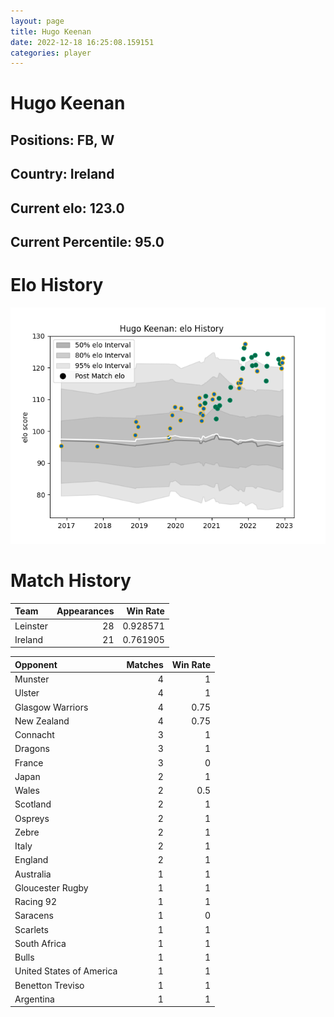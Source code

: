 ```yaml
---  
layout: page  
title: Hugo Keenan  
date: 2022-12-18 16:25:08.159151  
categories: player  
---
```

# Hugo Keenan

## Positions: FB, W

## Country: Ireland

## Current elo: 123.0

## Current Percentile: 95.0

# Elo History


![elo history](history_HugoKeenan.png)
# Match History


| Team     |   Appearances |   Win Rate |
|:---------|--------------:|-----------:|
| Leinster |            28 |   0.928571 |
| Ireland  |            21 |   0.761905 |

| Opponent                 |   Matches |   Win Rate |
|:-------------------------|----------:|-----------:|
| Munster                  |         4 |       1    |
| Ulster                   |         4 |       1    |
| Glasgow Warriors         |         4 |       0.75 |
| New Zealand              |         4 |       0.75 |
| Connacht                 |         3 |       1    |
| Dragons                  |         3 |       1    |
| France                   |         3 |       0    |
| Japan                    |         2 |       1    |
| Wales                    |         2 |       0.5  |
| Scotland                 |         2 |       1    |
| Ospreys                  |         2 |       1    |
| Zebre                    |         2 |       1    |
| Italy                    |         2 |       1    |
| England                  |         2 |       1    |
| Australia                |         1 |       1    |
| Gloucester Rugby         |         1 |       1    |
| Racing 92                |         1 |       1    |
| Saracens                 |         1 |       0    |
| Scarlets                 |         1 |       1    |
| South Africa             |         1 |       1    |
| Bulls                    |         1 |       1    |
| United States of America |         1 |       1    |
| Benetton Treviso         |         1 |       1    |
| Argentina                |         1 |       1    |